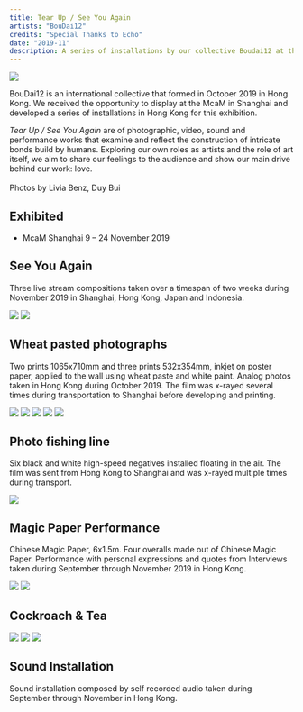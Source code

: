 ```yaml
---
title: Tear Up / See You Again
artists: "BouDai12"
credits: "Special Thanks to Echo"
date: "2019-11"
description: A series of installations by our collective Boudai12 at the Ming Contemporary Art Museum in Shanghai
---
```

<div class="medium">

![](./tearupseeyouagain-14.jpg)

</div>

BouDai12 is an international collective that formed in October 2019 in Hong Kong.
We received the opportunity to display at the McaM in Shanghai and developed a series of installations in Hong Kong for this exhibition.



_Tear Up / See You Again_ are of photographic, video, sound and performance works that examine and reflect the construction of intricate bonds build by humans. Exploring our own roles as artists and the role of art itself, we aim to share our feelings to the audience and show our main drive behind our work: love.
<br>
<br>
Photos by Livia Benz, Duy Bui

## Exhibited
- McaM Shanghai 9 – 24 November 2019

## See You Again
Three live stream compositions taken over a timespan of two weeks during November 2019 in Shanghai, Hong Kong, Japan and Indonesia.


<div class="full">

![](./tearupseeyouagain-1.jpg)
![](./tearupseeyouagain-2.jpg)

</div>

## Wheat pasted photographs
Two prints 1065x710mm and three prints 532x354mm, inkjet on poster paper, applied to the wall using wheat paste and white paint. Analog photos taken in Hong Kong during October 2019. The film was x-rayed several times during transportation to Shanghai before developing and printing.

<div class="full">

![](./tearupseeyouagain-6.jpg)
![](./tearupseeyouagain-4.jpg)
![](./tearupseeyouagain-5.jpg)
![](./tearupseeyouagain-3.jpg)
![](./tearupseeyouagain-7.jpg)

</div>

## Photo fishing line
Six black and white high-speed negatives installed floating in the air. The film was sent from Hong Kong to Shanghai and was x-rayed multiple times during transport.

<div class="full">

![](./tearupseeyouagain-13.jpg)

</div>

## Magic Paper Performance
Chinese Magic Paper, 6x1.5m. Four overalls made out of Chinese Magic Paper. Performance with personal expressions and quotes from Interviews taken during September through November 2019 in Hong Kong.


<div class="full">

![](./tearupseeyouagain-8.jpg)
![](./tearupseeyouagain-9.jpg)

</div>

## Cockroach & Tea 

<div class="full">

![](./tearupseeyouagain-10.jpg)
![](./tearupseeyouagain-11.jpg)
![](./tearupseeyouagain-12.jpg)

</div>

## Sound Installation
Sound installation composed by self recorded audio taken during September through November in Hong Kong. 

